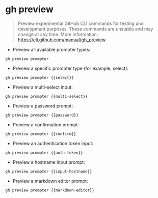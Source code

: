 # gh preview

> Preview experimental GitHub CLI commands for testing and development purposes.
> These commands are unstable and may change at any time.
> More information: <https://cli.github.com/manual/gh_preview>.

- Preview all available prompter types:

`gh preview prompter`

- Preview a specific prompter type (for example, select):

`gh preview prompter {{select}}`

- Preview a multi-select input:

`gh preview prompter {{multi-select}}`

- Preview a password prompt:

`gh preview prompter {{password}}`

- Preview a confirmation prompt:

`gh preview prompter {{confirm}}`

- Preview an authentication token input:

`gh preview prompter {{auth-token}}`

- Preview a hostname input prompt:

`gh preview prompter {{input-hostname}}`

- Preview a markdown editor prompt:

`gh preview prompter {{markdown-editor}}`
